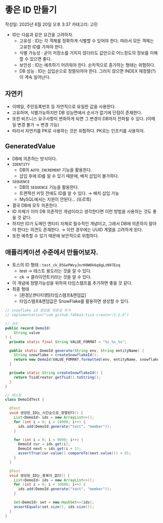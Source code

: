 # 좋은 ID 만들기

작성일: 2025년 6월 20일 오후 3:37
카테고리: 고민

- ID는 다음과 같은 요건을 고려하자.
    - 고유성 : ID는 각 객체를 정확하게 식별할 수 있어야 한다. 따라서 모든 객체는 고유한 ID를 가져야 한다.
    - 식별 가능성 : 굳이 저장소를 거치지 않더라도 값만으로 어느정도의 정보를 이해할 수 있으면 좋다.
    - 보안성 : ID는 예측하기 어려워야 한다. 순차적으로 증가하는 형태는 위험하다.
    - DB 성능 : ID는 삽입순으로 정렬되어야 한다. 그러지 않으면 INDEX 재정렬(?)이 계속 일어난다.

## 자연키

- 이메일, 주민등록번호 등 자연적으로 유일한 값을 사용한다.
- 고유하며, 식별가능하지만 DB 성능면에서 순서가 없기에 단점이 존재한다.
- 또한 비즈니스 요구사항이 변화하게 되면 그 변경이 DB까지 전파될 수 있다. (이메일 변경 불가 → 변경 가능)
- 따라서 자연키를 PK로 사용하는 것은 위험하다. PK로는 인조키를 사용하자.

## GeneratedValue

- DB에 의존하는 방식이다.
- `IDENTITY`
    - DB의 `AUTO_INCREMENT` 기능을 활용한다.
    - 삽입 후에 ID를 알 수 있기 때문에, 배치 삽입이 불가하다.
- `SEQUENCE`
    - DB의 `SEQUENCE` 기능을 활용한다.
    - 트랜잭션 커밋 전에도 ID를 알 수 있다. → 배치 삽입 가능
    - MySQL에서는 지원이 안된다… (또르륵)
- 결국 DB에 모두 의존한다.
- ID 자체가 이미 DB 의존적인 개념이라고 생각한다면 이런 방법을 사용하는 것도 좋을 것 같다.
- 하지만 ID가 도메인 엔티티 자체로 필수적인 개념이고, 그래서 DB에 의존하지 말아야 한다는 의견도 존재한다. → 이런 경우에는 UUID 계열을 고려하게 된다.
- 또한 예측할 수 있기 때문에 보안적으로 위험하다.

## 애플리케이션 수준에서 만들어보자.

- 토스의 ID 형태 : `test_ck_D5GePWvyJnrK0W0k6q8gLzN97Eoq`
    - test → 테스트 용도라는 것을 알 수 있다.
    - ck → 클라이언트키라는 것을 알 수 있다.
- 이 개념에 정렬가능성을 위하여 타임스탬프를 추가하면 좋을 것 같다.
- 최종 형태
    - [환경]_[엔티티명]_[타임스탬프&랜덤값]
    - 타임스탬프&랜덤값은 SnowFlake를 활용하면 생성할 수 있다.

```java
// snowflake id 생성용 의존성 추가
// implementation("com.github.f4b6a3:tsid-creator:5.2.6")

// 코드
public record DemoId(
    String value
) {
  private static final String VALUE_FORMAT = "%s_%s_%s";

  public static DemoId generate(String env, String entityName) {
    String snowflake = createSnowflakeId();
    return new DemoId(VALUE_FORMAT.formatted(env, entityName, snowflake));
  }

  private static String createSnowflakeId() {
    return TsidCreator.getTsid().toString();
  }
}

// 테스트
class DemoIdTest {

  @Test
  void 생성된_ID는_시간순으로_정렬된다() {
    List<DemoId> ids = new ArrayList<>();
    for (int i = 0; i < 10000; i++) {
      ids.add(DemoId.generate("test", "member"));
    }

    for (int i = 0; i < 9999; i++) {
      DemoId cur = ids.get(i);
      DemoId next = ids.get(i + 1);
      assertTrue(cur.value().compareTo(next.value()) < 0);
    }
  }

  @Test
  void 생성된_ID는_중복이_없다() {
    List<DemoId> ids = new ArrayList<>();
    for (int i = 0; i < 10000; i++) {
      ids.add(DemoId.generate("test", "member"));
    }

    Set<DemoId> set = new HashSet<>(ids);
    assertEquals(set.size(), ids.size());
  }
}
```